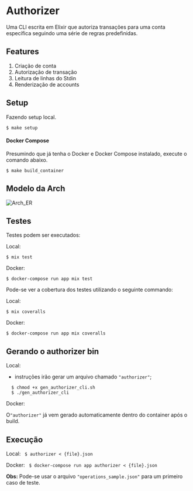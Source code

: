 # Authorizer
 Uma CLI escrita em Elixir  que autoriza transações para uma conta específica seguindo uma
série de regras predefinidas.

## Features
  
1. Criação de conta
2. Autorização de transação
3. Leitura de linhas do Stdin
4. Renderização de accounts

## Setup

Fazendo setup local.

```$ make setup```

#### Docker Compose

Presumindo que já tenha o Docker e Docker Compose instalado, execute o comando abaixo.  

```$ make build_container```

## Modelo da Arch
![Arch_ER](https://github.com/gabrielangelo/authorizer/blob/master/arch.png)

## Testes

Testes podem ser executados:

Local:

```$ mix test```

Docker:
```
$ docker-compose run app mix test
```

Pode-se ver a cobertura dos testes utilizando o seguinte commando:

Local:

```$ mix coveralls```

Docker:

```$ docker-compose run app mix coveralls```

## Gerando o authorizer bin
Local:
- instruções irão gerar um arquivo chamado `"authorizer"`;

```
  $ chmod +x gen_authorizer_cli.sh
  $ ./gen_authorizer_cli
```

Docker: 
 
 O`"authorizer"` já vem gerado automaticamente dentro do container após o build.

## Execução
Local: 
``` $ authorizer < {file}.json```

Docker:
``` $ docker-compose run app authorizer < {file}.json```

**Obs:**
Pode-se usar o arquivo `"operations_sample.json"` para um primeiro caso de teste.
